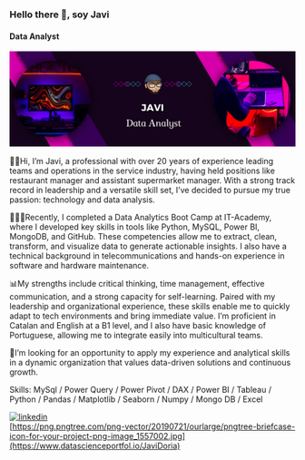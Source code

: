 ### Hello there 👋, soy Javi
#### Data Analyst 
![Texto alternativo](https://github.com/JaviDoria/JaviDoria/blob/7f08e555d1ad9e4b6b9a15eea76b31e520ffaa99/Banner.png)

👋🏼Hi, I’m Javi, a professional with over 20 years of experience leading teams and operations in the service industry, having held positions like restaurant manager and assistant supermarket manager. With a strong track record in leadership and a versatile skill set, I’ve decided to pursue my true passion: technology and data analysis.

👨🏻‍🎓Recently, I completed a Data Analytics Boot Camp at IT-Academy, where I developed key skills in tools like Python, MySQL, Power BI, MongoDB, and GitHub. These competencies allow me to extract, clean, transform, and visualize data to generate actionable insights. I also have a technical background in telecommunications and hands-on experience in software and hardware maintenance.

📊My strengths include critical thinking, time management, effective communication, and a strong capacity for self-learning. Paired with my leadership and organizational experience, these skills enable me to quickly adapt to tech environments and bring immediate value. I’m proficient in Catalan and English at a B1 level, and I also have basic knowledge of Portuguese, allowing me to integrate easily into multicultural teams.

👀I’m looking for an opportunity to apply my experience and analytical skills in a dynamic organization that values data-driven solutions and continuous growth.

Skills: MySql / Power Query / Power Pivot / DAX / Power BI / Tableau / Python / Pandas / Matplotlib / Seaborn / Numpy / Mongo DB / Excel


 [<img src='https://cdn.jsdelivr.net/npm/simple-icons@3.0.1/icons/linkedin.svg' alt='linkedin' height='40'>](https://www.linkedin.com/in/javier-doria/)  
 [https://png.pngtree.com/png-vector/20190721/ourlarge/pngtree-briefcase-icon-for-your-project-png-image_1557002.jpg](https://www.datascienceportfol.io/JaviDoria)

